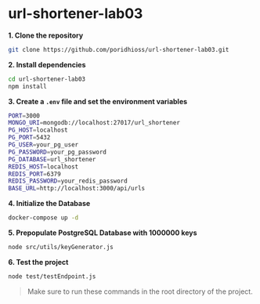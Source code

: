 # url-shortener-lab03

**1. Clone the repository**

```bash
git clone https://github.com/poridhioss/url-shortener-lab03.git
```

**2. Install dependencies**

```bash
cd url-shortener-lab03
npm install
```

**3. Create a `.env` file and set the environment variables**

```bash
PORT=3000
MONGO_URI=mongodb://localhost:27017/url_shortener
PG_HOST=localhost
PG_PORT=5432
PG_USER=your_pg_user
PG_PASSWORD=your_pg_password
PG_DATABASE=url_shortener
REDIS_HOST=localhost
REDIS_PORT=6379
REDIS_PASSWORD=your_redis_password
BASE_URL=http://localhost:3000/api/urls
```

**4. Initialize the Database**

```bash
docker-compose up -d
```

**5. Prepopulate PostgreSQL Database with 1000000 keys**

```bash
node src/utils/keyGenerator.js
```

**6. Test the project**

```bash
node test/testEndpoint.js
```

> Make sure to run these commands in the root directory of the project.





